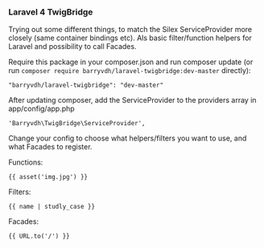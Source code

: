 ### Laravel 4 TwigBridge


Trying out some different things, to match the Silex ServiceProvider more closely (same container bindings etc). Als basic filter/function helpers for Laravel and possibility to call Facades.

Require this package in your composer.json and run composer update (or run `composer require barryvdh/laravel-twigbridge:dev-master` directly):

    "barryvdh/laravel-twigbridge": "dev-master"

After updating composer, add the ServiceProvider to the providers array in app/config/app.php

    'Barryvdh\TwigBridge\ServiceProvider',

Change your config to choose what helpers/filters you want to use, and what Facades to register.

Functions:

    {{ asset('img.jpg') }}

Filters:

    {{ name | studly_case }}

Facades:

    {{ URL.to('/') }}
